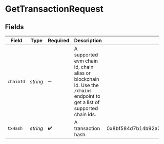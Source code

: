 # GetTransactionRequest

## Fields

| Field       | Type       | Required | Description                                                                                                                | Example                                                            |
| ----------- | ---------- | -------- | -------------------------------------------------------------------------------------------------------------------------- | ------------------------------------------------------------------ |
| `chainId` | *string* | ➖       | A supported evm chain id, chain alias or blockchain id. Use the `/chains` endpoint to get a list of supported chain ids. |                                                                    |
| `txHash`  | *string* | ✔️     | A transaction hash.                                                                                                        | 0x8bf584d7b14b92a32a339872a66b134a70ba3ba7c305823f348db6f860253f45 |
